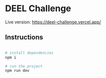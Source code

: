 # DEEL Challenge

Live version: https://deel-challenge.vercel.app/
## Instructions

```bash

# install dependencies
npm i

# run the project
npm run dev
```
